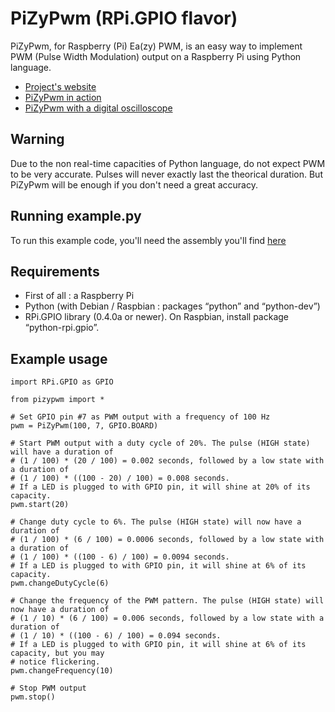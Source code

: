 PiZyPwm (RPi.GPIO flavor)
=========================

PiZyPwm, for Raspberry (Pi) Ea(zy) PWM, is an easy way to implement PWM (Pulse Width Modulation) output on a Raspberry Pi using Python language.

* [Project's website](https://goddess-gate.com/projects/en/raspi/pizypwm)
* [PiZyPwm in action](http://www.youtube.com/watch?v=1X_FYJ5x6Wo)
* [PiZyPwm with a digital oscilloscope](http://www.youtube.com/watch?v=aP1F67PtaVc)


Warning
-------

Due to the non real-time capacities of Python language, do not expect PWM to be very accurate. Pulses will never exactly last the theorical duration. But PiZyPwm will be enough if you don't need a great accuracy.


Running example.py
------------------

To run this example code, you'll need the assembly you'll find [here](https://goddess-gate.com/dc2/index.php/pages/raspiledmeter.en)

Requirements
------------

* First of all : a Raspberry Pi
* Python (with Debian / Raspbian : packages “python” and “python-dev”)
* RPi.GPIO library (0.4.0a or newer). On Raspbian, install package “python-rpi.gpio”.


Example usage
-------------

    import RPi.GPIO as GPIO
    
    from pizypwm import *
  
    # Set GPIO pin #7 as PWM output with a frequency of 100 Hz
    pwm = PiZyPwm(100, 7, GPIO.BOARD)
    
    # Start PWM output with a duty cycle of 20%. The pulse (HIGH state) will have a duration of
    # (1 / 100) * (20 / 100) = 0.002 seconds, followed by a low state with a duration of
    # (1 / 100) * ((100 - 20) / 100) = 0.008 seconds.
    # If a LED is plugged to with GPIO pin, it will shine at 20% of its capacity.
    pwm.start(20)
    
    # Change duty cycle to 6%. The pulse (HIGH state) will now have a duration of
    # (1 / 100) * (6 / 100) = 0.0006 seconds, followed by a low state with a duration of
    # (1 / 100) * ((100 - 6) / 100) = 0.0094 seconds.
    # If a LED is plugged to with GPIO pin, it will shine at 6% of its capacity.
    pwm.changeDutyCycle(6)
    
    # Change the frequency of the PWM pattern. The pulse (HIGH state) will now have a duration of
    # (1 / 10) * (6 / 100) = 0.006 seconds, followed by a low state with a duration of
    # (1 / 10) * ((100 - 6) / 100) = 0.094 seconds.
    # If a LED is plugged to with GPIO pin, it will shine at 6% of its capacity, but you may
    # notice flickering.
    pwm.changeFrequency(10)
    
    # Stop PWM output
    pwm.stop()

